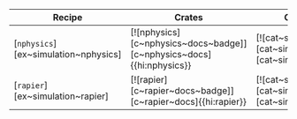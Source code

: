 | Recipe | Crates | Categories |
|--------|--------|------------|
| [`nphysics`][ex~simulation~nphysics] | [![nphysics][c~nphysics~docs~badge]][c~nphysics~docs]{{hi:nphysics}} | [![cat~simulation][cat~simulation~badge]][cat~simulation] |
| [`rapier`][ex~simulation~rapier] | [![rapier][c~rapier~docs~badge]][c~rapier~docs]{{hi:rapier}} | [![cat~simulation][cat~simulation~badge]][cat~simulation] |
